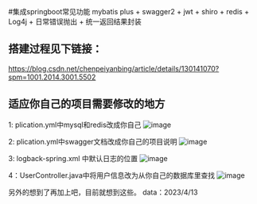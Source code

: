 #集成springboot常见功能 mybatis plus + swagger2 + jwt + shiro + redis +  Log4j + 日常错误抛出  + 统一返回结果封装

## 搭建过程见下链接：

https://blog.csdn.net/chenpeiyanbing/article/details/130141070?spm=1001.2014.3001.5502

## 适应你自己的项目需要修改的地方

1: plication.yml中mysql和redis改成你自己
![image](https://user-images.githubusercontent.com/113015852/231783188-ec51f0a2-d6b0-444a-9bf2-35e40a9d0bbb.png)

2: plication.yml中swagger文档改成你自己的项目说明
![image](https://user-images.githubusercontent.com/113015852/231783520-36422af0-10ca-4480-9618-ee04ea26131c.png)

3: logback-spring.xml 中默认日志的位置
![image](https://user-images.githubusercontent.com/113015852/231783940-bbcc625a-694e-4025-8fc5-103fd2a105e7.png)

4：UserController.java中将用户信息改为从你自己的数据库里查找
![image](https://user-images.githubusercontent.com/113015852/231786982-a9bb2a2e-19d4-4dcd-8652-fc2cd2518e40.png)

 另外的想到了再加上吧，目前就想到这些。
 data：2023/4/13
